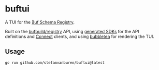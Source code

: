 # buftui

A TUI for the [Buf Schema Registry](https://buf.build).

Built on the [bufbuild/registry](https://buf.build/bufbuild/registry) API,
using [generated SDKs](https://buf.build/docs/bsr/generated-sdks/overview)
for the API definitions and [Connect](https://connectrpc.com) clients,
and using [bubbletea](https://github.com/charmbracelet/bubbletea) for rendering the TUI.

## Usage

```shell
go run github.com/stefanvanburen/buftui@latest
```
